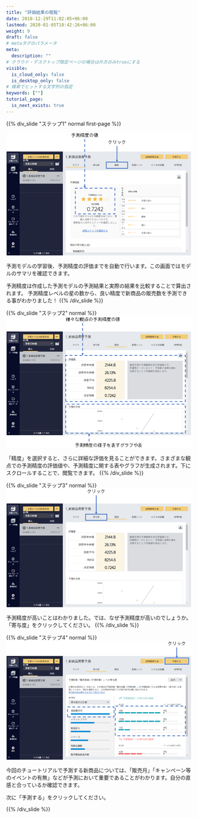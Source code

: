 ```yaml
---
title: "評価結果の閲覧"
date: 2018-12-29T11:02:05+06:00
lastmod: 2020-01-05T10:42:26+06:00
weight: 9
draft: false
# metaタグのパラメータ
meta:
  description: ""
# クラウド・デスクトップ限定ページの場合は片方のみtrueにする
visible:
  is_cloud_only: false
  is_desktop_only: false
# 検索でヒットする文字列の指定
keywords: [""]
tutorial_page:
  is_next_exists: true
---
```


{{% div_slide "ステップ1" normal first-page %}}

![](../img/t_slide8.png)

予測モデルの学習後、予測精度の評価までを自動で行います。この画面ではモデルのサマリを確認できます。

予測精度は作成した予測モデルの予測結果と実際の結果を比較することで算出されます。
予測精度レベルの星の数から、良い精度で新商品の販売数を予測できる事がわかりました！
{{% /div_slide %}}

{{% div_slide "ステップ2" normal %}}
![](../img/t_slide9.png)

「精度」を選択すると、さらに詳細な評価を見ることができます。さまざまな観点での予測精度の評価値や、予測精度に関する表やグラフが生成されます。下にスクロールすることで、閲覧できます。
{{% /div_slide %}}

{{% div_slide "ステップ3" normal %}}
![](../img/t_slide10.png)

予測精度が高いことはわかりました。では、なぜ予測精度が高いのでしょうか。「寄与度」をクリックしてください。
{{% /div_slide %}}

{{% div_slide "ステップ4" normal %}}
![](../img/t_slide11.png)

今回のチュートリアルで予測する新商品については、「販売月」「キャンペーン等のイベントの有無」などが予測において重要であることがわかります。自分の直感と合っているか確認できます。

次に「予測する」をクリックしてください。

{{% /div_slide %}}
